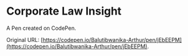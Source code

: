 # Corporate Law Insight

A Pen created on CodePen.

Original URL: [https://codepen.io/Balutibwanika-Arthur/pen/jEbEEPM](https://codepen.io/Balutibwanika-Arthur/pen/jEbEEPM).

